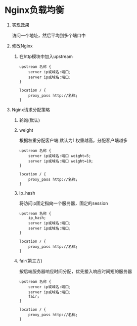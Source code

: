 # Nginx负载均衡

1. 实现效果

   访问一个地址，然后平均到多个端口中

2. 修改Nginx

   1. 在http模块中加入upstream

      ```nginx
      upstream 名称 {
          server ip或域名:端口;
          server ip或域名:端口;
      }
      
      location / {
          proxy_pass http://名称;
      }
      ```

3. Nginx请求分配策略

   1. 轮询(默认)

   2. weight

      根据权重分配客户端 默认为1 权重越高，分配客户端越多

      ```nginx
      upstream 名称 {
          server ip或域名:端口 weight=5;
          server ip或域名:端口 weight=10;
      }
      
      location / {
          proxy_pass http://名称;
      }
      ```

   3. ip_hash

      将访问ip固定指向一个服务器，固定的session

      ```
      upstream 名称 {
          ip_hash;
          server ip或域名:端口;
          server ip或域名:端口;
      }
      
      location / {
          proxy_pass http://名称;
      }
      ```

   4. fair(第三方)

      按后端服务器响应时间分配，优先接入响应时间短的服务器

      ```nginx
      upstream 名称 {
          server ip或域名:端口;
          server ip或域名:端口;
          fair;
      }
      
      location / {
          proxy_pass http://名称;
      }
      ```

      





